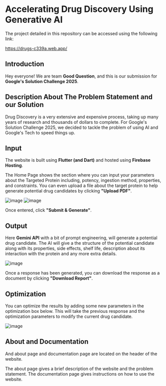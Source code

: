 # Accelerating Drug Discovery Using Generative AI

The project detailed in this repository can be accessed using the following link:

https://drugs-c339a.web.app/

## Introduction

Hey everyone! We are team **Good Question**, and this is our submission for **Google's Solution Challenge 2025**.

## Description About The Problem Statement and our Solution

Drug Discovery is a very extensive and expensive process, taking up many years of research and thousands of dollars to complete. For Google's Solution Challenge 2025, we decided to tackle the problem of using AI and Google's Tech to speed things up.

## Input

The website is built using **Flutter (and Dart)** and hosted using **Firebase Hosting**. 

The Home Page shows the section where you can input your parameters about the Targeted Protein including, potency, ingestion method, properties, and constraints. You can even upload a file about the target protein to help generate potential drug candidates by clicking **"Upload PDF"**. 

![image](https://github.com/user-attachments/assets/49253e8c-4fb3-4803-bc94-a05f231f97c8)
![image](https://github.com/user-attachments/assets/7af5ccfd-649d-488f-8ed0-07fd7d8a35fa)

Once entered, click **"Submit & Generate"**. 

## Output

Here **Gemini API** with a bit of prompt engineering, will generate a potential drug candidate. 
The AI will give a the structure of the potential candidate along with its properties, side effects, shelf life, description about its interaction with the protein and any more extra details.

![image](https://github.com/user-attachments/assets/61a52ed8-a9b8-4402-ac54-9ecce054da24)

Once a response has been generated, you can download the response as a document by clicking **"Download Report"**.

## Optimization

You can optimize the results by adding some new parameters in the optimization box below. This will take the previous response and the optimization parameters to modify the current drug candidate. 

![image](https://github.com/user-attachments/assets/113e2bd2-cd0d-44e4-9f4e-a88c76aaf7a1)

## About and Documentation

And about page and documentation page are located on the header of the website. 

The about page gives a brief description of the website and the problem statement.
The documentation page gives instructions on how to use the website.


